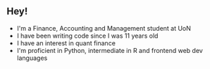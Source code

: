 ## Hey!

- I'm a Finance, Accounting and Management student at UoN
- I have been writing code since I was 11 years old
- I have an interest in quant finance
- I'm proficient in Python, intermediate in R and frontend web dev languages

<!--
**szykopyc/szykopyc** is a ✨ _special_ ✨ repository because its `README.md` (this file) appears on your GitHub profile.

Here are some ideas to get you started:

- 🔭 I’m currently working on ...
- 🌱 I’m currently learning ...
- 👯 I’m looking to collaborate on ...
- 🤔 I’m looking for help with ...
- 💬 Ask me about ...
- 📫 How to reach me: ...
- 😄 Pronouns: ...
- ⚡ Fun fact: ...
-->

